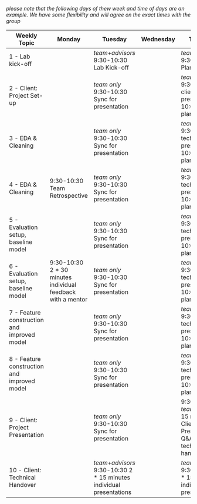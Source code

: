 *please note that the following days of thew week and time of days are an example. We have some flexibility and will agree on the exact times with the group*

Weekly Topic | Monday | Tuesday | Wednesday | Thursday | Friday | Saturday | Sunday
-------|-------|---------|-----------|----------|--------|----------|--------
1 - Lab kick-off |  | *team+advisors* 9:30-10:30 Lab Kick-off |  | *team+advisors* 9:30-10:00 Planning only |  |  |  
2 - Client: Project Set-up |  | *team only* 9:30-10:30 Sync for presentation  |  | *team+advisors* 9:30-10:00 client presentation 10:00-10:30 planning |  |  |  
3 - EDA & Cleaning |  | *team only* 9:30-10:30 Sync for presentation |  | *team+advisors* 9:30-10:00 technical presentation 10:00-10:30 planning |  |  |  
4 - EDA & Cleaning |9:30-10:30 Team Retrospective | *team only* 9:30-10:30 Sync for presentation|  | *team+advisors* 9:30-10:00 technical presentation 10:00-10:30 planning |  |  |  
5 - Evaluation setup, baseline model |  | *team only* 9:30-10:30 Sync for presentation |  | *team+advisors* 9:30-10:00 technical presentation 10:00-10:30 planning|  |  |  
6 - Evaluation setup, baseline model | 9:30-10:30 2 * 30 minutes individual feedback with a mentor | *team only* 9:30-10:30 Sync for presentation|  | *team+advisors* 9:30-10:00 technical presentation 10:00-10:30 planning|  |  |  
7 - Feature construction and improved model |  | *team only* 9:30-10:30 Sync for presentation |  | *team+advisors* 9:30-10:00 technical presentation 10:00-10:30 planning|  |  |  
8 - Feature construction and improved model |  | *team only* 9:30-10:30 Sync for presentation |  | *team+advisors* 9:30-10:00 technical presentation 10:00-10:30 planning|  |  |  
9 - Client: Project Presentation |  | *team only* 9:30-10:30 Sync for presentation |  | 9:30-10:00 *team+advisors*: 15 minutes Client Presentation + Q&A for technical handover|  |  |  
10 - Client: Technical Handover |  | *team+advisors* 9:30-10:30 2 * 15 minutes individual presentations |  | *team+advisors* 9:30-10:30 2 * 15 minutes individual presentations |  |  |  
